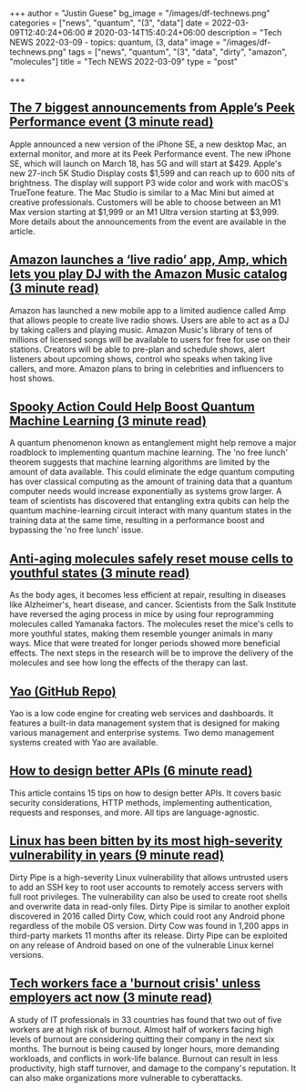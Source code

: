 +++
author = "Justin Guese"
bg_image = "/images/df-technews.png"
categories = ["news", "quantum", "(3", "data"]
date = 2022-03-09T12:40:24+06:00 # 2020-03-14T15:40:24+06:00
description = "Tech NEWS 2022-03-09 - topics: quantum, (3, data"
image = "/images/df-technews.png"
tags = ["news", "quantum", "(3", "data", "dirty", "amazon", "molecules"]
title = "Tech NEWS 2022-03-09"
type = "post"

+++

## [The 7 biggest announcements from Apple’s Peek Performance event (3 minute read)](https://www.theverge.com/2022/3/8/22965564/apple-event-iphone-se-ipad-air-m1-ultra-mac-studio-display-biggest-announcements?scrolla=5eb6d68b7fedc32c19ef33b4)

Apple announced a new version of the iPhone SE, a new desktop Mac, an external monitor, and more at its Peek Performance event. The new iPhone SE, which will launch on March 18, has 5G and will start at $429. Apple's new 27-inch 5K Studio Display costs $1,599 and can reach up to 600 nits of brightness. The display will support P3 wide color and work with macOS's TrueTone feature. The Mac Studio is similar to a Mac Mini but aimed at creative professionals. Customers will be able to choose between an M1 Max version starting at $1,999 or an M1 Ultra version starting at $3,999. More details about the announcements from the event are available in the article.

## [Amazon launches a ‘live radio’ app, Amp, which lets you play DJ with the Amazon Music catalog (3 minute read)](https://techcrunch.com/2022/03/08/amazon-launches-a-live-radio-app-amp-which-lets-you-play-dj-with-the-amazon-music-catalog/)

Amazon has launched a new mobile app to a limited audience called Amp that allows people to create live radio shows. Users are able to act as a DJ by taking callers and playing music. Amazon Music's library of tens of millions of licensed songs will be available to users for free for use on their stations. Creators will be able to pre-plan and schedule shows, alert listeners about upcoming shows, control who speaks when taking live callers, and more. Amazon plans to bring in celebrities and influencers to host shows.

## [Spooky Action Could Help Boost Quantum Machine Learning (3 minute read)](https://spectrum.ieee.org/quantum-machine-learning)

A quantum phenomenon known as entanglement might help remove a major roadblock to implementing quantum machine learning. The 'no free lunch' theorem suggests that machine learning algorithms are limited by the amount of data available. This could eliminate the edge quantum computing has over classical computing as the amount of training data that a quantum computer needs would increase exponentially as systems grow larger. A team of scientists has discovered that entangling extra qubits can help the quantum machine-learning circuit interact with many quantum states in the training data at the same time, resulting in a performance boost and bypassing the 'no free lunch' issue.

## [Anti-aging molecules safely reset mouse cells to youthful states (3 minute read)](https://newatlas.com/health-wellbeing/anti-aging-molecules-reset-cells-youthful-states/)

As the body ages, it becomes less efficient at repair, resulting in diseases like Alzheimer's, heart disease, and cancer. Scientists from the Salk Institute have reversed the aging process in mice by using four reprogramming molecules called Yamanaka factors. The molecules reset the mice's cells to more youthful states, making them resemble younger animals in many ways. Mice that were treated for longer periods showed more beneficial effects. The next steps in the research will be to improve the delivery of the molecules and see how long the effects of the therapy can last.

## [Yao (GitHub Repo)](https://github.com/YaoApp/yao)

Yao is a low code engine for creating web services and dashboards. It features a built-in data management system that is designed for making various management and enterprise systems. Two demo management systems created with Yao are available.

## [How to design better APIs (6 minute read)](https://r.bluethl.net/how-to-design-better-apis)

This article contains 15 tips on how to design better APIs. It covers basic security considerations, HTTP methods, implementing authentication, requests and responses, and more. All tips are language-agnostic.

## [Linux has been bitten by its most high-severity vulnerability in years (9 minute read)](https://arstechnica.com/information-technology/2022/03/linux-has-been-bitten-by-its-most-high-severity-vulnerability-in-years/)

Dirty Pipe is a high-severity Linux vulnerability that allows untrusted users to add an SSH key to root user accounts to remotely access servers with full root privileges. The vulnerability can also be used to create root shells and overwrite data in read-only files. Dirty Pipe is similar to another exploit discovered in 2016 called Dirty Cow, which could root any Android phone regardless of the mobile OS version. Dirty Cow was found in 1,200 apps in third-party markets 11 months after its release. Dirty Pipe can be exploited on any release of Android based on one of the vulnerable Linux kernel versions.

## [Tech workers face a 'burnout crisis' unless employers act now (3 minute read)](https://www.zdnet.com/article/tech-workers-face-a-burnout-crisis-unless-employers-act-now/)

A study of IT professionals in 33 countries has found that two out of five workers are at high risk of burnout. Almost half of workers facing high levels of burnout are considering quitting their company in the next six months. The burnout is being caused by longer hours, more demanding workloads, and conflicts in work-life balance. Burnout can result in less productivity, high staff turnover, and damage to the company's reputation. It can also make organizations more vulnerable to cyberattacks.

